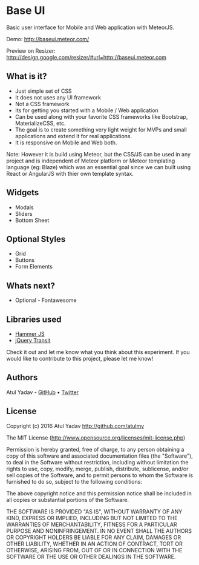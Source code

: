 # Base UI
Basic user interface for Mobile and Web application with MeteorJS.

Demo: http://baseui.meteor.com/

 Preview on Resizer: http://design.google.com/resizer/#url=http://baseui.meteor.com

## What is it?
- Just simple set of CSS
- It does not uses any UI framework
- Not a CSS framework
- Its for getting you started with a Mobile / Web application
- Can be used along with your favorite CSS frameworks like Bootstrap, MaterializeCSS, etc.
- The goal is to create something very light weight for MVPs and small applications and extend it for real applications.
- It is responsive on Mobile and Web both.

Note: However it is build using Meteor, but the CSS/JS can be used in any project and is independent of Meteor platform or Meteor templating language (eg: Blaze) which was an essential goal since we can built using React or AngularJS with thier own template syntax.
 
## Widgets
- Modals
- Sliders
- Bottom Sheet

## Optional Styles
- Grid
- Buttons
- Form Elements

## Whats next?
- Optional - Fontawesome

## Libraries used
- [Hammer JS](http://hammerjs.github.io)
- [jQuery Transit](http://ricostacruz.com/jquery.transit/)

Check it out and let me know what you think about this experiment. If you would like to contribute to this project, please let me know! 

## Authors

Atul Yadav - [GitHub](https://github.com/atulmy) &bull; [Twitter](https://twitter.com/atulmy)

## License

Copyright (c) 2016 Atul Yadav http://github.com/atulmy

The MIT License (http://www.opensource.org/licenses/mit-license.php)

Permission is hereby granted, free of charge, to any person obtaining a copy of this software and associated documentation files (the "Software"), to deal in the Software without restriction, including without limitation the rights to use, copy, modify, merge, publish, distribute, sublicense, and/or sell copies of the Software, and to permit persons to whom the Software is furnished to do so, subject to the following conditions:

The above copyright notice and this permission notice shall be included in all copies or substantial portions of the Software.

THE SOFTWARE IS PROVIDED "AS IS", WITHOUT WARRANTY OF ANY KIND, EXPRESS OR IMPLIED, INCLUDING BUT NOT LIMITED TO THE WARRANTIES OF MERCHANTABILITY, FITNESS FOR A PARTICULAR PURPOSE AND NONINFRINGEMENT. IN NO EVENT SHALL THE AUTHORS OR COPYRIGHT HOLDERS BE LIABLE FOR ANY CLAIM, DAMAGES OR OTHER LIABILITY, WHETHER IN AN ACTION OF CONTRACT, TORT OR OTHERWISE, ARISING FROM, OUT OF OR IN CONNECTION WITH THE SOFTWARE OR THE USE OR OTHER DEALINGS IN THE SOFTWARE.
